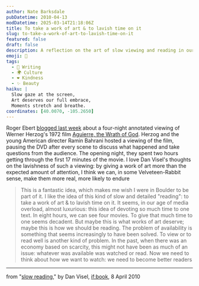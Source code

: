 ```yaml
---
author: Nate Barksdale
pubDatetime: 2010-04-13
modDatetime: 2025-03-14T21:18:06Z
title: To take a work of art & to lavish time on it
slug: to-take-a-work-of-art-to-lavish-time-on-it
featured: false
draft: false
description: A reflection on the art of slow viewing and reading in our media-saturated world.
emoji: 🎥
tags:
  - 📝 Writing
  - 🌍 Culture
  - ❤️ Kindness
  - ✨ Beauty
haiku: |
  Slow gaze at the screen,  
  Art deserves our full embrace,  
  Moments stretch and breathe.
coordinates: [40.0070, -105.2650]
---
```


Roger Ebert [blogged last week](https://www.google.com/search?q=%22blogged%20last%20week%22%20blogs.suntimes.com) about a four-night annotated viewing of Werner Herzog's 1972 film [Aguierre, the Wrath of God](http://en.wikipedia.org/wiki/Aguirre,_the_Wrath_of_God). Herzog and the young American directer Ramin Bahrani hosted a viewing of the film, pausing the DVD after every scene to discuss what happened and take questions from the audience. The opening night, they spent two hours getting through the first 17 minutes of the movie. I love Dan Visel's thoughts on the lavishness of such a viewing: by giving a work of art more than the expected amount of attention, I think we can, in some Velveteen-Rabbit sense, make them more real, more likely to endure

> This is a fantastic idea, which makes me wish I were in Boulder to be part of it. I like the idea of this kind of slow and detailed "reading": to take a work of art & to lavish time on it. It seems, in our age of media overload, almost luxurious: this idea of devoting so much time to one text. In eight hours, we can see four movies. To give that much time to one seems decadent. But maybe this is what works of art deserve; maybe this is how we should be reading. The problem of availability is something that seems increasingly to have been solved. To view or to read well is another kind of problem. In the past, when there was an economy based on scarcity, this might not have been as much of an issue: whatever was available was watched or read. Now we need to think about how we want to watch: we need to become better readers

---

from "[slow reading](https://www.google.com/search?q=%22slow%20reading%22%20futureofthebook.org)," by Dan Visel, [if:book](http://web.archive.org/web/20130704143757/http://www.futureofthebook.org/blog/archives/2010/04/slow_reading.html), 8 April 2010
